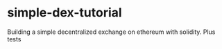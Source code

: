 # simple-dex-tutorial
Building a simple decentralized exchange on ethereum with solidity. Plus tests
